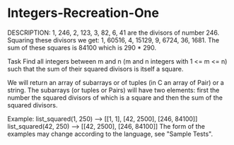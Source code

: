 # Integers-Recreation-One

DESCRIPTION:
1, 246, 2, 123, 3, 82, 6, 41 are the divisors of number 246. Squaring these divisors we get: 1, 60516, 4, 15129, 9, 6724, 36, 1681. The sum of these squares is 84100 which is 290 * 290.

Task
Find all integers between m and n (m and n integers with 1 <= m <= n) such that the sum of their squared divisors is itself a square.

We will return an array of subarrays or of tuples (in C an array of Pair) or a string. The subarrays (or tuples or Pairs) will have two elements: first the number the squared divisors of which is a square and then the sum of the squared divisors.

Example:
list_squared(1, 250) --> [[1, 1], [42, 2500], [246, 84100]]
list_squared(42, 250) --> [[42, 2500], [246, 84100]]
The form of the examples may change according to the language, see "Sample Tests".
